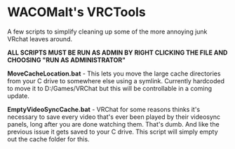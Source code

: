 # WACOMalt's VRCTools
A few scripts to simplify cleaning up some of the more annoying junk VRchat leaves around.

__ALL SCRIPTS MUST BE RUN AS ADMIN BY RIGHT CLICKING THE FILE AND CHOOSING "RUN AS ADMINISTRATOR"__

**MoveCacheLocation.bat** - This lets you move the large cache directories from your C drive to somewhere else using a symlink. Currently hardcoded to move it to D:/Games/VRChat but this will be controllable in a coming update.

**EmptyVideoSyncCache.bat** - VRChat for some reasons thinks it's necessary to save every video that's ever been played by their videosync panels, long after you are done watching them. That's dumb. And like the previous issue it gets saved to your C drive. This script will simply empty out the cache folder for this.
